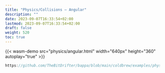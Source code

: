 ```yaml
---
title: "Physics/Collisions — Angular"
description: ""
date: 2023-09-07T16:33:54+02:00
lastmod: 2023-09-07T16:33:54+02:00
draft: false
weight: 520
toc: true
---
```


{{< wasm-demo src="physics/angular.html" width="640px" height="360" autoplay="true" >}}

```go
https://github.com/TheBitDrifter/bappa/blob/main/coldbrew/examples/physicangular/angular.go
```
